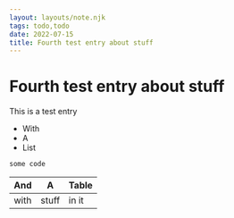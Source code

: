 ```yaml
---
layout: layouts/note.njk
tags: todo,todo
date: 2022-07-15
title: Fourth test entry about stuff 
---
```

# Fourth test entry about stuff 

This is a test entry

- With
- A
- List

```
some code
```

| And |  A  | Table |
|-----|-----|-------|
|with | stuff | in it|